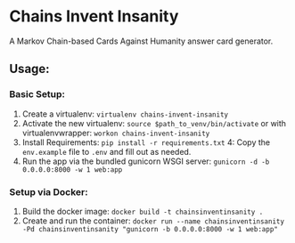 # Chains Invent Insanity
A Markov Chain-based Cards Against Humanity answer card generator.

## Usage:

### Basic Setup:
1. Create a virtualenv: ```virtualenv chains-invent-insanity```
2. Activate the new virtualenv: ```source $path_to_venv/bin/activate``` or with virtualenvwrapper: ```workon chains-invent-insanity```
3. Install Requirements: ```pip install -r requirements.txt```
4: Copy the ```env.example``` file to ```.env``` and fill out as needed. 
5. Run the app via the bundled gunicorn WSGI server: ```gunicorn -d -b 0.0.0.0:8000 -w 1 web:app```

### Setup via Docker:
1. Build the docker image: ```docker build -t chainsinventinsanity .```
2. Create and run the container: ```docker run --name chainsinventinsanity -Pd chainsinventinsanity "gunicorn -b 0.0.0.0:8000 -w 1 web:app"```

